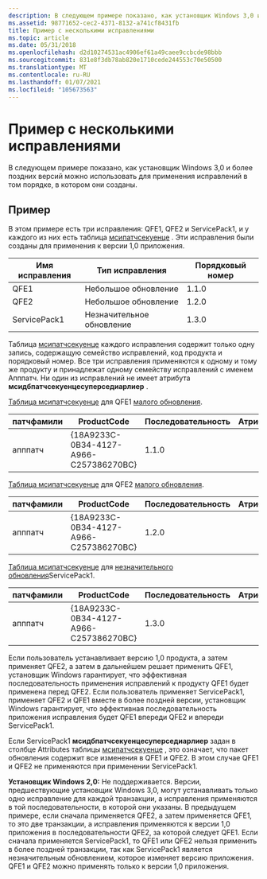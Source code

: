 ```yaml
---
description: В следующем примере показано, как установщик Windows 3,0 и более поздних версий можно использовать для применения исправлений в том порядке, в котором они созданы.
ms.assetid: 98771652-cec2-4371-8132-a741cf8431fb
title: Пример с несколькими исправлениями
ms.topic: article
ms.date: 05/31/2018
ms.openlocfilehash: d2d10274531ac4906ef61a49caee9ccbcde98bbb
ms.sourcegitcommit: 831e8f3db78ab820e1710cede244553c70e50500
ms.translationtype: MT
ms.contentlocale: ru-RU
ms.lasthandoff: 01/07/2021
ms.locfileid: "105673563"
---
```

# <a name="multiple-patching-example"></a>Пример с несколькими исправлениями

В следующем примере показано, как установщик Windows 3,0 и более поздних версий можно использовать для применения исправлений в том порядке, в котором они созданы.

## <a name="example"></a>Пример

В этом примере есть три исправления: QFE1, QFE2 и ServicePack1, и у каждого из них есть таблица [мсипатчсекуенце](msipatchsequence-table.md) . Эти исправления были созданы для применения к версии 1,0 приложения.



| Имя исправления   | Тип исправления    | Порядковый номер |
|--------------|---------------|-----------------|
| QFE1         | Небольшое обновление  | 1.1.0           |
| QFE2         | Небольшое обновление  | 1.2.0           |
| ServicePack1 | Незначительное обновление | 1.3.0           |



 

Таблица [мсипатчсекуенце](msipatchsequence-table.md) каждого исправления содержит только одну запись, содержащую семейство исправлений, код продукта и порядковый номер. Все три исправления применяются к одному и тому же продукту и принадлежат одному семейству исправлений с именем Апппатч. Ни один из исправлений не имеет атрибута **мсидбпатчсекуенцесуперседиарлиер** .

[Таблица мсипатчсекуенце](msipatchsequence-table.md) для QFE1 [малого обновления](small-updates.md). 

| патчфамили | ProductCode                            | Последовательность | Атрибуты |
|-------------|----------------------------------------|----------|------------|
| апппатч    | {18A9233C-0B34-4127-A966-C257386270BC} | 1.1.0    |            |



 

[Таблица мсипатчсекуенце](msipatchsequence-table.md) для QFE2 [малого обновления](small-updates.md). 

| патчфамили | ProductCode                            | Последовательность | Атрибуты |
|-------------|----------------------------------------|----------|------------|
| апппатч    | {18A9233C-0B34-4127-A966-C257386270BC} | 1.2.0    |            |



 

[Таблица мсипатчсекуенце](msipatchsequence-table.md) для [незначительного обновления](minor-upgrades.md)ServicePack1. 

| патчфамили | ProductCode                            | Последовательность | Атрибуты |
|-------------|----------------------------------------|----------|------------|
| апппатч    | {18A9233C-0B34-4127-A966-C257386270BC} | 1.3.0    |            |



 

Если пользователь устанавливает версию 1,0 продукта, а затем применяет QFE2, а затем в дальнейшем решает применить QFE1, установщик Windows гарантирует, что эффективная последовательность применения исправлений к продукту QFE1 будет применена перед QFE2. Если пользователь применяет ServicePack1, применяет QFE2 и QFE1 вместе в более поздней версии, установщик Windows гарантирует, что эффективная последовательность приложения исправления будет QFE1 впереди QFE2 и впереди ServicePack1.

Если ServicePack1 **мсидбпатчсекуенцесуперседиарлиер** задан в столбце Attributes таблицы [мсипатчсекуенце](msipatchsequence-table.md) , это означает, что пакет обновления содержит все изменения в QFE1 и QFE2. В этом случае QFE1 и QFE2 не применяются при применении ServicePack1.

**Установщик Windows 2,0:** Не поддерживается. Версии, предшествующие установщик Windows 3,0, могут устанавливать только одно исправление для каждой транзакции, а исправления применяются в той последовательности, в которой они указаны. В предыдущем примере, если сначала применяется QFE2, а затем применяется QFE1, то это две транзакции, а исправления применяются к версии 1,0 приложения в последовательности QFE2, за которой следует QFE1. Если сначала применяется ServicePack1, то QFE1 или QFE2 нельзя применить в более поздней транзакции, так как ServicePack1 является незначительным обновлением, которое изменяет версию приложения. QFE1 и QFE2 можно применять только к версии 1,0 приложения.

 

 



